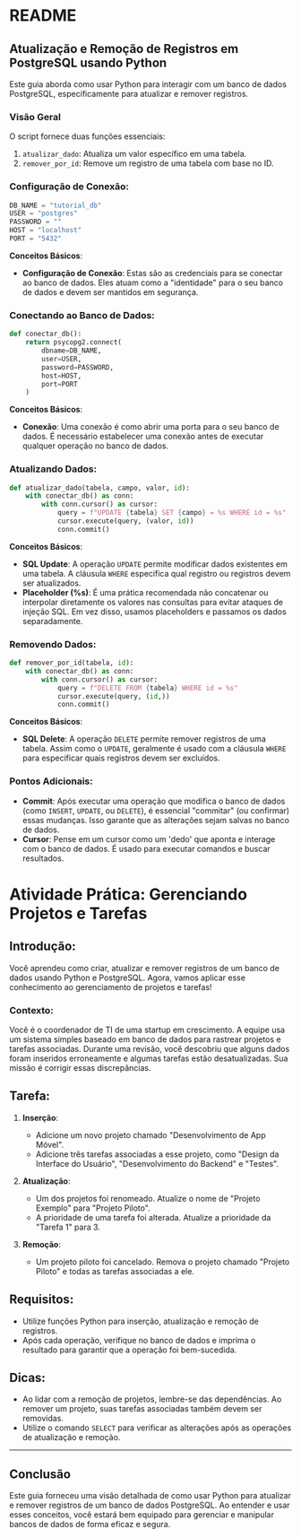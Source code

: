 # README

## Atualização e Remoção de Registros em PostgreSQL usando Python

Este guia aborda como usar Python para interagir com um banco de dados PostgreSQL, especificamente para atualizar e remover registros. 

### Visão Geral

O script fornece duas funções essenciais:
1. `atualizar_dado`: Atualiza um valor específico em uma tabela.
2. `remover_por_id`: Remove um registro de uma tabela com base no ID.

### Configuração de Conexão:

```python
DB_NAME = "tutorial_db"
USER = "postgres"
PASSWORD = ""
HOST = "localhost"
PORT = "5432"
```

**Conceitos Básicos**:
- **Configuração de Conexão**: Estas são as credenciais para se conectar ao banco de dados. Eles atuam como a "identidade" para o seu banco de dados e devem ser mantidos em segurança.

### Conectando ao Banco de Dados:

```python
def conectar_db():
    return psycopg2.connect(
        dbname=DB_NAME,
        user=USER,
        password=PASSWORD,
        host=HOST,
        port=PORT
    )
```

**Conceitos Básicos**:
- **Conexão**: Uma conexão é como abrir uma porta para o seu banco de dados. É necessário estabelecer uma conexão antes de executar qualquer operação no banco de dados.

### Atualizando Dados:

```python
def atualizar_dado(tabela, campo, valor, id):
    with conectar_db() as conn:
        with conn.cursor() as cursor:
            query = f"UPDATE {tabela} SET {campo} = %s WHERE id = %s"
            cursor.execute(query, (valor, id))
            conn.commit()
```

**Conceitos Básicos**:
- **SQL Update**: A operação `UPDATE` permite modificar dados existentes em uma tabela. A cláusula `WHERE` especifica qual registro ou registros devem ser atualizados.
- **Placeholder (%s)**: É uma prática recomendada não concatenar ou interpolar diretamente os valores nas consultas para evitar ataques de injeção SQL. Em vez disso, usamos placeholders e passamos os dados separadamente.

### Removendo Dados:

```python
def remover_por_id(tabela, id):
    with conectar_db() as conn:
        with conn.cursor() as cursor:
            query = f"DELETE FROM {tabela} WHERE id = %s"
            cursor.execute(query, (id,))
            conn.commit()
```

**Conceitos Básicos**:
- **SQL Delete**: A operação `DELETE` permite remover registros de uma tabela. Assim como o `UPDATE`, geralmente é usado com a cláusula `WHERE` para especificar quais registros devem ser excluídos.

### Pontos Adicionais:

- **Commit**: Após executar uma operação que modifica o banco de dados (como `INSERT`, `UPDATE`, ou `DELETE`), é essencial "commitar" (ou confirmar) essas mudanças. Isso garante que as alterações sejam salvas no banco de dados.
- **Cursor**: Pense em um cursor como um 'dedo' que aponta e interage com o banco de dados. É usado para executar comandos e buscar resultados.

# Atividade Prática: Gerenciando Projetos e Tarefas

## Introdução:

Você aprendeu como criar, atualizar e remover registros de um banco de dados usando Python e PostgreSQL. Agora, vamos aplicar esse conhecimento ao gerenciamento de projetos e tarefas!

### Contexto:

Você é o coordenador de TI de uma startup em crescimento. A equipe usa um sistema simples baseado em banco de dados para rastrear projetos e tarefas associadas. Durante uma revisão, você descobriu que alguns dados foram inseridos erroneamente e algumas tarefas estão desatualizadas. Sua missão é corrigir essas discrepâncias.

## Tarefa:

1. **Inserção**:
    - Adicione um novo projeto chamado "Desenvolvimento de App Móvel".
    - Adicione três tarefas associadas a esse projeto, como "Design da Interface do Usuário", "Desenvolvimento do Backend" e "Testes".

2. **Atualização**:
    - Um dos projetos foi renomeado. Atualize o nome de "Projeto Exemplo" para "Projeto Piloto".
    - A prioridade de uma tarefa foi alterada. Atualize a prioridade da "Tarefa 1" para 3.

3. **Remoção**:
    - Um projeto piloto foi cancelado. Remova o projeto chamado "Projeto Piloto" e todas as tarefas associadas a ele.

## Requisitos:

- Utilize funções Python para inserção, atualização e remoção de registros.
- Após cada operação, verifique no banco de dados e imprima o resultado para garantir que a operação foi bem-sucedida.

## Dicas:

- Ao lidar com a remoção de projetos, lembre-se das dependências. Ao remover um projeto, suas tarefas associadas também devem ser removidas.
- Utilize o comando `SELECT` para verificar as alterações após as operações de atualização e remoção.

---

## Conclusão

Este guia forneceu uma visão detalhada de como usar Python para atualizar e remover registros de um banco de dados PostgreSQL. Ao entender e usar esses conceitos, você estará bem equipado para gerenciar e manipular bancos de dados de forma eficaz e segura.

